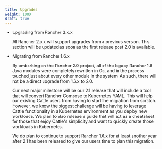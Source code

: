```yaml
---
title: Upgrades
weight: 1000
draft: true
---
```

- Upgrading from Rancher 2.x.x

	All Rancher 2.x.x will support upgrades from a previous version.  This section will be updated as soon as the first release post 2.0 is available.

- Migrating from Rancher 1.6.x

    By embarking on the Rancher 2.0 project, all of the legacy Rancher 1.6 Java modules were completely rewritten in Go, and in the process touched just about every other module in the system. As such, there will not be a direct upgrade  from 1.6.x to 2.0.

    Our next major milestone will be our 2.1 release that will include a tool that will convert Rancher Compose to Kubernetes YAML.  This will help our existing Cattle users from having to start the migration from scratch.  However, we know the biggest challenge will be having to leverage Cattle functionality in a Kubernetes environment as you deploy new workloads.  We plan to also release a guide that will act as a cheatsheet for those that enjoy Cattle's simplicity and want to quickly create those workloads in Kubernetes.

     We do plan to continue to support Rancher 1.6.x for at least another year after 2.1 has been released to give our users time to plan this migration.
